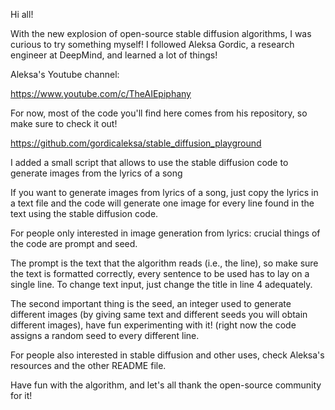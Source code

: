 Hi all!

With the new explosion of open-source stable diffusion algorithms, I was curious to try something myself! 
I followed Aleksa Gordic, a research engineer at DeepMind, and learned a lot of things! 

Aleksa's Youtube channel:

https://www.youtube.com/c/TheAIEpiphany

For now, most of the code you'll find here comes from his repository, so make sure to check it out!

https://github.com/gordicaleksa/stable_diffusion_playground

I added a small script that allows to use the stable diffusion code to generate images from the lyrics of a song

If you want to generate images from lyrics of a song, just copy the lyrics in a text file and the code will generate one image
for every line found in the text using the stable diffusion code.

For people only interested in image generation from lyrics: crucial things of the code are prompt and seed. 

The prompt is the text that the algorithm reads (i.e., the line), so make sure the text is formatted correctly, every sentence to be
used has to lay on a single line. 
To change text input, just change the title in line 4 adequately.

The second important thing is the seed, an integer used to generate different images (by giving same text and different seeds you
will obtain different images), have fun experimenting with it! (right now the code assigns a random seed to every different line.

For people also interested in stable diffusion and other uses, check Aleksa's resources and the other README file.

Have fun with the algorithm, and let's all thank the open-source community for it!